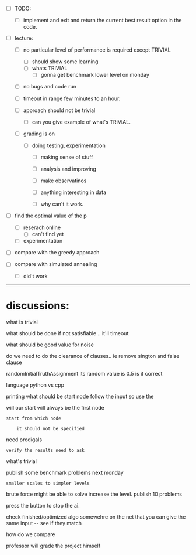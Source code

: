 - [ ] TODO:
    - [ ] implement and exit and return the current best result option in the code.

- [ ] lecture: 

    - [ ] no particular level of performance is required except TRIVIAL
        - [ ] should show some learning
        - [ ] whats TRIVIAL
            - [ ] gonna get benchmark lower level on monday
    - [ ] no bugs and code run

    - [ ] timeout in range few minutes to an hour.


    - [ ] approach should not be trivial
        - [ ] can you give example of what's TRIVIAL.
    
    - [ ] grading is on
        - [ ] doing testing, experimentation
            - [ ] making sense of stuff
            - [ ] analysis and improving

            - [ ] make observatinos
            - [ ] anything interesting in data
            - [ ] why can't it work.



- [ ] find the optimal value of the p
    - [ ] reserach online
        - [ ] can't find yet
    - [ ] experimentation
- [ ] compare with the greedy approach
- [ ] compare with simulated annealing
    - [ ] did't work


---
# discussions:

what is trivial

what should be done if not satisfiable .. it'll timeout

what should be good value for noise

do we need to do the  clearance of clauses.. ie remove sington and false clause

randomInitialTruthAssignment its random value is 0.5 is it correct

language python vs cpp

printing what should be start node
    follow the input so use the 

will our start will always be the first node

    start from which node

        it should not be specified

need prodigals

    verify the results need to ask

what's trivial

publish some benchmark problems next monday

    smaller scales to simpler levels 


brute force might be able to solve increase the level. publish 10 problems

press the button to stop the ai.

check finished/optimized algo somewehre on the net that you can give the same input -- see if they match

how do we compare

professor will grade the project himself



